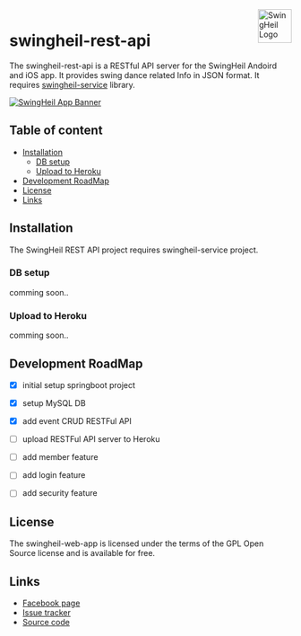 <a href="fb.me/swingheilapp/">
    <img src="https://t1.daumcdn.net/cfile/tistory/99CEF04C5B3066E235" alt="SwingHeil Logo" title="SwingHeil" align="right" height="60" />
</a>

swingheil-rest-api
======================

The swingheil-rest-api is a RESTful API server for the SwingHeil Andoird and iOS app. It provides swing dance related Info in JSON format.
It requires [swingheil-service](https://github.com/tomparkpro/swingheil-service) library.

[![SwingHeil App Banner](https://t1.daumcdn.net/cfile/tistory/9912074C5B3066E107)](https://github.com/tomparkpro/swingheil-service/)

## Table of content

- [Installation](#installation)
    - [DB setup](#db-setup)
    - [Upload to Heroku](#upload-to-heroku)
- [Development RoadMap](#development-roadmap)
- [License](#license)
- [Links](#links)

## Installation

The SwingHeil REST API  project requires swingheil-service project.

### DB setup

comming soon..

### Upload to Heroku

comming soon..


## Development RoadMap

- [x] initial setup springboot project
- [x] setup MySQL DB
- [x] add event CRUD RESTFul API
- [ ] upload RESTFul API server to Heroku
- [ ] add member feature
- [ ] add login feature
- [ ] add security feature


## License

The swingheil-web-app is licensed under the terms of the GPL Open Source
license and is available for free.


## Links

* [Facebook page](https://www.facebook.com/swingheilapp)
* [Issue tracker](https://github.com/tomparkpro/swingheil-rest-api/issues)
* [Source code](https://github.com/tomparkpro/swingheil-rest-api)

